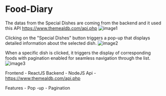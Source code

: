 # Food-Diary

The datas from the Special Dishes are coming from the backend and it used this API https://www.themealdb.com/api.php
![image1](https://github.com/SonaSreedhar907/Food-Diary/assets/117377186/97c9fcf8-cac2-4da5-9073-44017ea91b74)

Clicking on the "Special Dishes" button triggers a pop-up that displays detailed information about the selected dish.
![image2](https://github.com/SonaSreedhar907/Food-Diary/assets/117377186/0b75ca38-ca3c-4df7-8c50-c868b762b6d0)

When a specific dish is clicked, it triggers the display of corresponding foods with pagination enabled for seamless navigation through the list.
![image3](https://github.com/SonaSreedhar907/Food-Diary/assets/117377186/54b5e1f1-ce8a-4e38-b7e7-9a90bad36894)


Frontend - ReactJS
Backend - NodeJS
Api - https://www.themealdb.com/api.php

Features - Pop -up
         - Pagination
